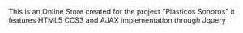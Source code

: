 This is an Online Store created for the project "Plasticos Sonoros" it features HTML5 CCS3 and AJAX implementation through Jquery
